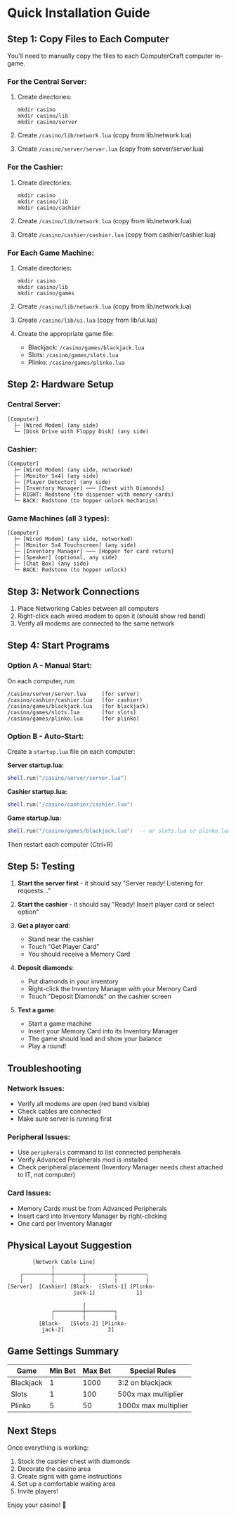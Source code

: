 # Quick Installation Guide

## Step 1: Copy Files to Each Computer

You'll need to manually copy the files to each ComputerCraft computer in-game.

### For the Central Server:
1. Create directories:
   ```
   mkdir casino
   mkdir casino/lib
   mkdir casino/server
   ```

2. Create `/casino/lib/network.lua` (copy from lib/network.lua)
3. Create `/casino/server/server.lua` (copy from server/server.lua)

### For the Cashier:
1. Create directories:
   ```
   mkdir casino
   mkdir casino/lib
   mkdir casino/cashier
   ```

2. Create `/casino/lib/network.lua` (copy from lib/network.lua)
3. Create `/casino/cashier/cashier.lua` (copy from cashier/cashier.lua)

### For Each Game Machine:
1. Create directories:
   ```
   mkdir casino
   mkdir casino/lib
   mkdir casino/games
   ```

2. Create `/casino/lib/network.lua` (copy from lib/network.lua)
3. Create `/casino/lib/ui.lua` (copy from lib/ui.lua)
4. Create the appropriate game file:
   - Blackjack: `/casino/games/blackjack.lua`
   - Slots: `/casino/games/slots.lua`
   - Plinko: `/casino/games/plinko.lua`

## Step 2: Hardware Setup

### Central Server:
```
[Computer]
  ├─ [Wired Modem] (any side)
  └─ [Disk Drive with Floppy Disk] (any side)
```

### Cashier:
```
[Computer]
  ├─ [Wired Modem] (any side, networked)
  ├─ [Monitor 5x4] (any side)
  ├─ [Player Detector] (any side)
  ├─ [Inventory Manager] ─── [Chest with Diamonds]
  ├─ RIGHT: Redstone (to dispenser with memory cards)
  └─ BACK: Redstone (to hopper unlock mechanism)
```

### Game Machines (all 3 types):
```
[Computer]
  ├─ [Wired Modem] (any side, networked)
  ├─ [Monitor 5x4 Touchscreen] (any side)
  ├─ [Inventory Manager] ─── [Hopper for card return]
  ├─ [Speaker] (optional, any side)
  ├─ [Chat Box] (any side)
  └─ BACK: Redstone (to hopper unlock)
```

## Step 3: Network Connections

1. Place Networking Cables between all computers
2. Right-click each wired modem to open it (should show red band)
3. Verify all modems are connected to the same network

## Step 4: Start Programs

### Option A - Manual Start:
On each computer, run:
```
/casino/server/server.lua     (for server)
/casino/cashier/cashier.lua   (for cashier)
/casino/games/blackjack.lua   (for blackjack)
/casino/games/slots.lua       (for slots)
/casino/games/plinko.lua      (for plinko)
```

### Option B - Auto-Start:
Create a `startup.lua` file on each computer:

**Server startup.lua:**
```lua
shell.run("/casino/server/server.lua")
```

**Cashier startup.lua:**
```lua
shell.run("/casino/cashier/cashier.lua")
```

**Game startup.lua:**
```lua
shell.run("/casino/games/blackjack.lua")  -- or slots.lua or plinko.lua
```

Then restart each computer (Ctrl+R)

## Step 5: Testing

1. **Start the server first** - it should say "Server ready! Listening for requests..."

2. **Start the cashier** - it should say "Ready! Insert player card or select option"

3. **Get a player card**:
   - Stand near the cashier
   - Touch "Get Player Card"
   - You should receive a Memory Card

4. **Deposit diamonds**:
   - Put diamonds in your inventory
   - Right-click the Inventory Manager with your Memory Card
   - Touch "Deposit Diamonds" on the cashier screen

5. **Test a game**:
   - Start a game machine
   - Insert your Memory Card into its Inventory Manager
   - The game should load and show your balance
   - Play a round!

## Troubleshooting

### Network Issues:
- Verify all modems are open (red band visible)
- Check cables are connected
- Make sure server is running first

### Peripheral Issues:
- Use `peripherals` command to list connected peripherals
- Verify Advanced Peripherals mod is installed
- Check peripheral placement (Inventory Manager needs chest attached to IT, not computer)

### Card Issues:
- Memory Cards must be from Advanced Peripherals
- Insert card into Inventory Manager by right-clicking
- One card per Inventory Manager

## Physical Layout Suggestion

```
        [Network Cable Line]
              |
    ┌─────────┼─────────┬─────────┬─────────┐
    |         |         |         |         |
[Server]  [Cashier] [Black-  [Slots-1] [Plinko-
                     jack-1]             1]
                        
                        |
              ┌─────────┼─────────┐
              |         |         |
          [Black-   [Slots-2] [Plinko-
           jack-2]              2]
```

## Game Settings Summary

| Game      | Min Bet | Max Bet | Special Rules              |
|-----------|---------|---------|----------------------------|
| Blackjack | 1       | 1000    | 3:2 on blackjack          |
| Slots     | 1       | 100     | 500x max multiplier       |
| Plinko    | 5       | 50      | 1000x max multiplier      |

## Next Steps

Once everything is working:
1. Stock the cashier chest with diamonds
2. Decorate the casino area
3. Create signs with game instructions
4. Set up a comfortable waiting area
5. Invite players!

Enjoy your casino! 🎰
